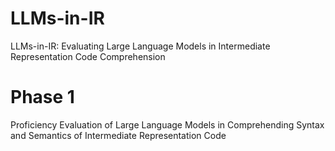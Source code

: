 # LLMs-in-IR
LLMs-in-IR: Evaluating Large Language Models in Intermediate Representation Code Comprehension

# Phase 1
Proficiency Evaluation of Large Language Models in Comprehending Syntax and Semantics of Intermediate Representation Code
